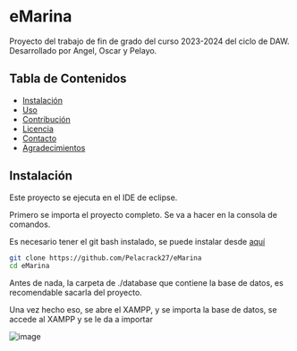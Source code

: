 # eMarina

Proyecto del trabajo de fin de grado del curso 2023-2024 del ciclo de DAW.
Desarrollado por Angel, Oscar y Pelayo.

## Tabla de Contenidos

- [Instalación](#instalación)
- [Uso](#uso)
- [Contribución](#contribución)
- [Licencia](#licencia)
- [Contacto](#contacto)
- [Agradecimientos](#agradecimientos)

## Instalación

Este proyecto se ejecuta en el IDE de eclipse.

Primero se importa el proyecto completo. Se va a hacer en la consola de comandos.

Es necesario tener el git bash instalado, se puede instalar desde [aquí](https://www.git-scm.com/download/win)

```bash
git clone https://github.com/Pelacrack27/eMarina
cd eMarina
```

Antes de nada, la carpeta de ./database que contiene la base de datos, es recomendable sacarla del proyecto.

Una vez hecho eso, se abre el XAMPP, y se importa la base de datos, se accede al XAMPP y se le da a importar

![image](https://github.com/Pelacrack27/eMarina/assets/86014202/efbaf980-02bf-4ef6-9a47-8befdc93b835)



